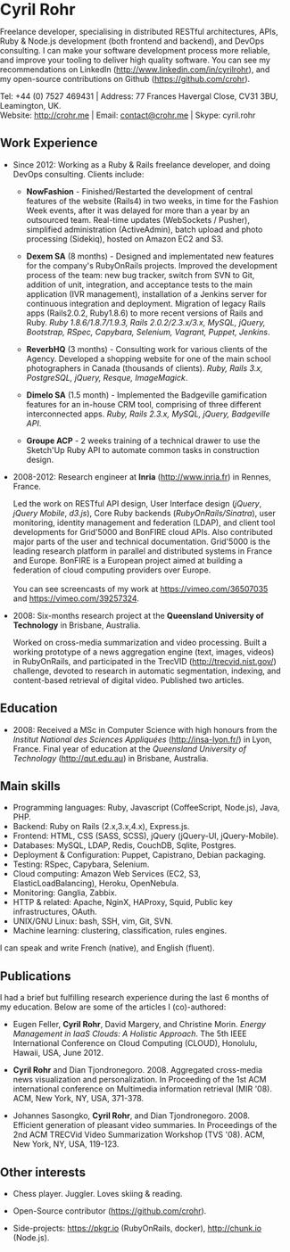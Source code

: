 <style>
  body {
    margin: 0;
    padding: 0;
  }
  h1 {
    margin: 0;
  }
</style>

# Cyril Rohr

Freelance developer, specialising in distributed RESTful architectures, APIs, Ruby & Node.js development (both frontend and backend), and DevOps consulting. I can make your software development process more reliable, and improve your tooling to deliver high quality software. You can see my recommendations on LinkedIn (<http://www.linkedin.com/in/cyrilrohr>), and my open-source contributions on Github (<https://github.com/crohr>).

Tel: +44 (0) 7527 469431 | Address: 77 Frances Havergal Close, CV31 3BU, Leamington, UK.
<br/>
Website: <http://crohr.me> | Email: <contact@crohr.me> | Skype: cyril.rohr

## Work Experience

* Since 2012: Working as a Ruby & Rails freelance developer, and doing DevOps consulting. Clients include:

    * **NowFashion** - Finished/Restarted the development of central features of the website (Rails4) in two weeks, in time for the Fashion Week events, after it was delayed for more than a year by an outsourced team. Real-time updates (WebSockets / Pusher), simplified administration (ActiveAdmin), batch upload and photo processing (Sidekiq), hosted on Amazon EC2 and S3.

    * **Dexem SA** (8 months) - Designed and implementated new features for the company's RubyOnRails projects. Improved the development process of the team: new bug tracker, switch from SVN to Git, addition of unit, integration, and acceptance tests to the main application (IVR management), installation of a Jenkins server for continuous integration and deployment. Migration of
legacy Rails apps (Rails2.0.2, Ruby1.8.6) to more recent versions of Rails and Ruby. *Ruby 1.8.6/1.8.7/1.9.3, Rails 2.0.2/2.3.x/3.x, MySQL, jQuery, Bootstrap, RSpec, Capybara, Selenium, Vagrant, Puppet, Jenkins*.

    * **ReverbHQ** (3 months) - Consulting work for various clients of the Agency. Developed a shopping website for one of the main school photographers in Canada (thousands of clients). *Ruby, Rails 3.x, PostgreSQL, jQuery, Resque, ImageMagick*.

    * **Dimelo SA** (1.5 month) - Implemented the Badgeville gamification features for an in-house CRM tool, comprising of three different interconnected apps. *Ruby, Rails 2.3.x, MySQL, jQuery, Badgeville API*.

    * **Groupe ACP** - 2 weeks training of a technical drawer to use the Sketch'Up Ruby API to automate common tasks in construction design.

* 2008-2012: Research engineer at **Inria** (<http://www.inria.fr>) in Rennes,
France.

    Led the work on RESTful API design, User Interface design (*jQuery*, *jQuery
Mobile*, *d3.js*), Core Ruby backends (*RubyOnRails/Sinatra*), user monitoring, identity management and federation (LDAP), and client tool
developments for Grid'5000 and BonFIRE cloud APIs. Also contributed major parts of
the user and technical documentation. Grid'5000 is the leading research platform in
parallel and distributed systems in France and Europe. BonFIRE is a European
project aimed at building a federation of cloud computing providers over
Europe. <br><br>You can see screencasts of my work
at <https://vimeo.com/36507035> and
<https://vimeo.com/39257324>.

* 2008: Six-months research project at the **Queensland University of
  Technology** in Brisbane, Australia.

    Worked on cross-media summarization and video processing. Built a working
prototype of a news aggregation engine (text, images, videos) in RubyOnRails, and
participated in the TrecVID (<http://trecvid.nist.gov/>) challenge, devoted
to research in automatic segmentation, indexing, and content-based retrieval
of digital video. Published two articles.

<!--
* 2007: Three-months internship as a software developer at the Kalistick
  startup (<http://kalistick.fr>) in Lyon, France. Helped building a
  software to drive quality and best practices in Java software
  developments using code analyzers, rules engines, and business
  intelligence tools.

* 2006: Two-months internship as a developer in a small business in
  Lyon, France. Built a customer management and invoicing tool in
  PHP/MySQL/HTML.
-->

## Education

* 2008: Received a MSc in Computer Science with high honours from the
  *Institut National des Sciences Appliquées* (<http://insa-lyon.fr/>)
  in Lyon, France. Final year of education at the *Queensland University
  of Technology* (<http://qut.edu.au>) in Brisbane, Australia.

## Main skills

* Programming languages: Ruby, Javascript (CoffeeScript, Node.js), Java, PHP.
* Backend: Ruby on Rails (2.x,3.x,4.x), Express.js.
* Frontend: HTML, CSS (SASS, SCSS), jQuery (jQuery-UI, jQuery-Mobile).
* Databases: MySQL, LDAP, Redis, CouchDB, Sqlite, Postgres.
* Deployment & Configuration: Puppet, Capistrano, Debian packaging.
* Testing: RSpec, Capybara, Selenium.
* Cloud computing: Amazon Web Services (EC2, S3, ElasticLoadBalancing), Heroku, OpenNebula.
* Monitoring: Ganglia, Zabbix.
* HTTP & related: Apache, NginX, HAProxy, Squid, Public key infrastructures, OAuth.
* UNIX/GNU Linux: bash, SSH, vim, Git, SVN.
* Machine learning: clustering, classification, rules engines.

I can speak and write French (native), and English (fluent).

## Publications

I had a brief but fulfilling research experience during the last 6 months of
my education. Below are some of the articles I (co)-authored:

* Eugen Feller, **Cyril Rohr**, David Margery, and Christine Morin.
  *Energy Management in IaaS Clouds: A Holistic Approach*. The 5th IEEE
  International Conference on Cloud Computing (CLOUD), Honolulu, Hawaii,
  USA, June 2012.

* **Cyril Rohr** and Dian Tjondronegoro. 2008. Aggregated cross-media
  news visualization and personalization. In Proceeding of the 1st ACM
  international conference on Multimedia information retrieval (MIR
  '08). ACM, New York, NY, USA, 371-378.

* Johannes Sasongko, **Cyril Rohr**, and Dian Tjondronegoro. 2008.
  Efficient generation of pleasant video summaries. In Proceedings of
  the 2nd ACM TRECVid Video Summarization Workshop (TVS '08). ACM, New
  York, NY, USA, 119-123.

## Other interests

* Chess player. Juggler. Loves skiing & reading.

* Open-Source contributor (<https://github.com/crohr>).

* Side-projects: <https://pkgr.io> (RubyOnRails, docker), <http://chunk.io> (Node.js).
